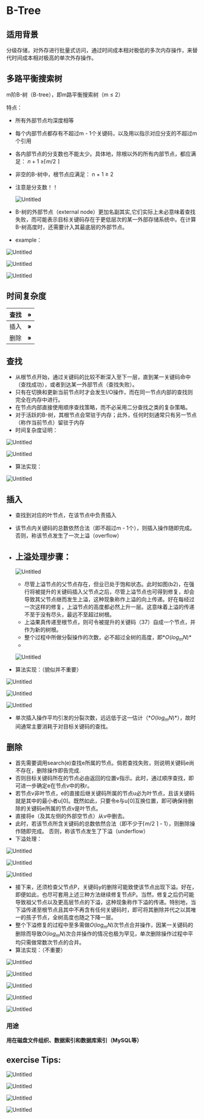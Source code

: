 # B-Tree

## 适用背景

分级存储，对外存进行批量式访问，通过时间成本相对极低的多次内存操作，来替代时间成本相对极高的单次外存操作。

## 多路平衡搜索树

m阶B-树（B-tree），即m路平衡搜索树（m ≤ 2）

特点：

- 所有外部节点均深度相等
- 每个内部节点都存有不超过m - 1个关键码，以及用以指示对应分支的不超过m个引用
- 各内部节点的分支数也不能太少。具体地，除根以外的所有内部节点，都应满足： $n + 1$ $≥$$\lceil$$m/2$ $\rceil$
- 非空的B-树中，根节点应满足： n + 1 ≥ 2
- 注意是分支数！！
    
    ![Untitled](B-Tree%201eb2d49f4f42475f94f44af54b66c541/Untitled.png)
    
- B-树的外部节点（external node）更加名副其实,它们实际上未必意味着查找失败，而可能表示目标关键码存在于更低层次的某一外部存储系统中。在计算B-树高度时，还需要计入其最底层的外部节点。
- example：

![Untitled](B-Tree%201eb2d49f4f42475f94f44af54b66c541/Untitled%201.png)

![Untitled](B-Tree%201eb2d49f4f42475f94f44af54b66c541/Untitled%202.png)

![Untitled](B-Tree%201eb2d49f4f42475f94f44af54b66c541/Untitled%203.png)

## 时间复杂度

| 查找 | ⁍ |
| --- | --- |
| 插入 | ⁍ |
| 删除 | ⁍ |

## 查找

- 从根节点开始，通过关键码的比较不断深入至下一层，直到某一关键码命中（查找成功），或者到达某一外部节点（查找失败）。
- 只有在切换和更新当前节点时才会发生I/O操作，而在同一节点内部的查找则完全在内存中进行。
- 在节点内部直接使用顺序查找策略，而不必采用二分查找之类的复杂策略。
- 对于活跃的B-树，其根节点会常驻于内存；此外，任何时刻通常只有另一节点（称作当前节点）留驻于内存
- 时间复杂度证明：

![Untitled](B-Tree%201eb2d49f4f42475f94f44af54b66c541/Untitled%204.png)

![Untitled](B-Tree%201eb2d49f4f42475f94f44af54b66c541/Untitled%205.png)

- 算法实现：

![Untitled](B-Tree%201eb2d49f4f42475f94f44af54b66c541/Untitled%206.png)

## 插入

- 查找到对应的叶节点，在该节点中负责插入
- 该节点内关键码的总数依然合法（即不超过m - 1个），则插入操作随即完成。否则，称该节点发生了一次上溢（overflow）
- 上溢处理步骤：
    - 
    
    ![Untitled](B-Tree%201eb2d49f4f42475f94f44af54b66c541/Untitled%207.png)
    
    - 尽管上溢节点的父节点存在，但业已处于饱和状态。此时如图(b2)，在强行将被提升的关键码插入父节点之后，尽管上溢节点也可得到修复，却会导致其父节点继而发生上溢，这种现象称作上溢的向上传递。好在每经过一次这样的修复，上溢节点的高度都必然上升一层。这意味着上溢的传递不至于没有尽头，最远不至超过树根。
    - 上溢果真传递至根节点，则可令被提升的关键码（37）自成一个节点，并作为新的树根。
    - 整个过程中所做分裂操作的次数，必不超过全树的高度，即$*O(log_mN)*$
    - 
    
    ![Untitled](B-Tree%201eb2d49f4f42475f94f44af54b66c541/Untitled%208.png)
    
- 算法实现：（貌似并不重要）

![Untitled](B-Tree%201eb2d49f4f42475f94f44af54b66c541/Untitled%209.png)

![Untitled](B-Tree%201eb2d49f4f42475f94f44af54b66c541/Untitled%2010.png)

![Untitled](B-Tree%201eb2d49f4f42475f94f44af54b66c541/Untitled%2011.png)

- 单次插入操作平均引发的分裂次数，远远低于这一估计（$*O(log_mN)*$），故时间通常主要消耗于对目标关键码的查找。

## 删除

- 首先需要调用search(e)查找e所属的节点。倘若查找失败，则说明关键码e尚不存在，删除操作即告完成.
- 否则目标关键码所在的节点必由返回的位置v指示。此时，通过顺序查找，即可进一步确定e在节点v中的秩r。
- 若节点v非叶节点，e的直接后继关键码所属的节点u必为叶节点，且该关键码就是其中的最小者u[0]。既然如此，只要令e与u[0]互换位置，即可确保待删除的关键码e所属的节点v是叶节点。
- 直接将e（及其左侧的外部空节点）从v中删去。
- 此时，若该节点所含关键码的总数依然合法（即不少于$\lceil$$m/2$ $\rceil$ - 1），则删除操作随即完成。
否则，称该节点发生了下溢（underflow）
- 下溢处理：

![Untitled](B-Tree%201eb2d49f4f42475f94f44af54b66c541/Untitled%2012.png)

![Untitled](B-Tree%201eb2d49f4f42475f94f44af54b66c541/Untitled%2013.png)

![Untitled](B-Tree%201eb2d49f4f42475f94f44af54b66c541/Untitled%2014.png)

- 接下来，还须检查父节点P，关键码y的删除可能致使该节点出现下溢。好在，即便如此，也尽可套用上述三种方法继续修复节点P。当然，修复之后仍可能导致祖父节点以及更高层节点的下溢，这种现象称作下溢的传递。特别地，当下溢传递至根节点且其中不再含有任何关键码时，即可将其删除并代之以其唯一的孩子节点，全树高度也随之下降一层。
- 整个下溢修复的过程中至多需做$O(log_mN)$次节点合并操作，因某一关键码的删除而导致$O(log_mN)$次合并操作的情况也极为罕见，单次删除操作过程中平均只需做常数次节点的合并。
- 算法实现：（不重要）

![Untitled](B-Tree%201eb2d49f4f42475f94f44af54b66c541/Untitled%2015.png)

![Untitled](B-Tree%201eb2d49f4f42475f94f44af54b66c541/Untitled%2016.png)

![Untitled](B-Tree%201eb2d49f4f42475f94f44af54b66c541/Untitled%2017.png)

![Untitled](B-Tree%201eb2d49f4f42475f94f44af54b66c541/Untitled%2018.png)

![Untitled](B-Tree%201eb2d49f4f42475f94f44af54b66c541/Untitled%2019.png)

### 用途

**用在磁盘文件组织、数据索引和数据库索引（MySQL等）**

## exercise Tips:

![Untitled](B-Tree%201eb2d49f4f42475f94f44af54b66c541/Untitled%2020.png)

![Untitled](B-Tree%201eb2d49f4f42475f94f44af54b66c541/Untitled%2021.png)

![Untitled](B-Tree%201eb2d49f4f42475f94f44af54b66c541/Untitled%2022.png)

![Untitled](B-Tree%201eb2d49f4f42475f94f44af54b66c541/Untitled%2023.png)